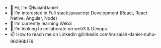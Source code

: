 - 👋 Hi, I’m @IsaiahDaniel
- 👀 I’m interested in Full stack javascript Development (React, React Native, Angular, Node)
- 🌱 I’m currently learning Web3
- 💞️ I’m looking to collaborate on web3 & Devops
- 📫 How to reach me on Linkedin @linkedin.com/in/isaiah-daniel-nuhu-96296b176

<!---
IsaiahDaniel/IsaiahDaniel is a ✨ special ✨ repository because its `README.md` (this file) appears on your GitHub profile.
You can click the Preview link to take a look at your changes.
--->
